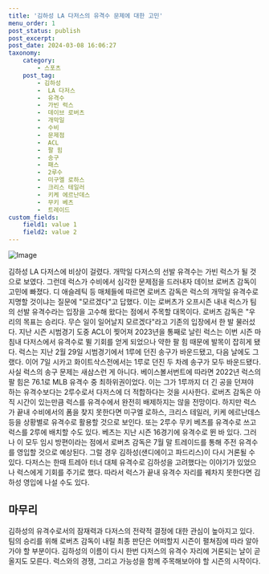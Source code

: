 ```yaml
---
title: '김하성 LA 다저스의 유격수 문제에 대한 고민'
menu_order: 1
post_status: publish
post_excerpt: 
post_date: 2024-03-08 16:06:27
taxonomy:
    category:
        - 스포츠
    post_tag:
        - 김하성
        -  LA 다저스
        -  유격수
        -  가빈 럭스
        -  데이브 로버츠
        -  개막일
        -  수비
        -  문제점
        -  ACL
        -  팔 힘
        -  송구
        -  패스
        -  2루수
        -  미구엘 로하스
        -  크리스 테일러
        -  키케 에르난데스
        -  무키 베츠
        -  트레이드
custom_fields:
    field1: value 1
    field2: value 2
---
```


![Image](https://imgnews.pstatic.net/image/425/2024/03/08/202403081153100501091b55a0d561839715699_20240308115401532.jpg?type=w647)

김하성 LA 다저스에 비상이 걸렸다. 개막일 다저스의 선발 유격수는 가빈 럭스가 될 것으로 보였다. 그런데 럭스가 수비에서 심각한 문제점을 드러내자 데이브 로버츠 감독이 고민에 빠졌다. 디 애슬레틱 등 매체들에 따르면 로버츠 감독은 럭스의 개막일 유격수로 지명할 것이냐는 질문에 "모르겠다"고 답했다. 이는 로버츠가 오프시즌 내내 럭스가 팀의 선발 유격수라는 입장을 고수해 왔다는 점에서 주목할 대목이다.
로버츠 감독은 "우리의 목표는 승리다. 무슨 일이 일어날지 모르겠다"라고 기존의 입장에서 한 발 물러섰다. 지난 시즌 시범경기 도중 ACL이 찢어져 2023년을 통째로 날린 럭스는 이번 시즌 마침내 다저스에서 유격수로 뛸 기회를 얻게 되었으나 약한 팔 힘 때문에 발목이 잡히게 됐다.
럭스는 지난 2월 29일 시범경기에서 1루에 던진 송구가 바운드됐고, 다음 날에도 그랬다. 이어 7일 시카고 화이트삭스전에서는 1루로 던진 두 차례 송구가 모두 바운드됐다. 사실 럭스의 송구 문제는 새삼스런 게 아니다. 베이스볼서번트에 따라면 2022년 럭스의 팔 힘은 76.1로 MLB 유격수 중 최하위권이었다. 이는 그가 1루까지 더 긴 공을 던져야 하는 유격수보다는 2루수로서 다저스에 더 적합하다는 것을 시사한다.
로버츠 감독은 아직 시간이 있는만큼 럭스를 유격수에서 완전히 배제하지는 않을 전망이다. 하지만 럭스가 끝내 수비에서의 폼을 찾지 못한다면 미구엘 로하스, 크리스 테일러, 키케 에르난데스 등을 상황별로 유격수로 활용할 것으로 보인다. 또는 2루수 무키 베츠를 유격수로 쓰고 럭스를 2루에 배치할 수도 있다. 베츠는 지난 시즌 16경기에 유격수로 뛴 바 있다.
그러나 이 모두 임시 방편이라는 점에서 로버츠 감독은 7월 말 트레이드를 통해 주전 유격수를 영입할 것으로 예상된다. 그럴 경우 김하성(샌디에이고 파드리스)이 다시 거론될 수 있다. 다저스는 한때 트레아 터너 대체 유격수로 김하성을 고려했다는 이야기가 있었으나 럭스에게 기회를 주기로 했다. 따라서 럭스가 끝내 유격수 자리를 꿰차지 못한다면 김하성 영입에 나설 수도 있다.
## 마무리
김하성의 유격수로서의 잠재력과 다저스의 전략적 결정에 대한 관심이 높아지고 있다. 팀의 승리를 위해 로버츠 감독이 내릴 최종 판단은 어떠할지 시즌이 펼쳐짐에 따라 알아가야 할 부분이다. 김하성의 이름이 다시 한번 다저스의 유격수 자리에 거론되는 날이 곧 올지도 모른다. 럭스와의 경쟁, 그리고 가능성을 함께 주목해보아야 할 시즌의 시작이다.
